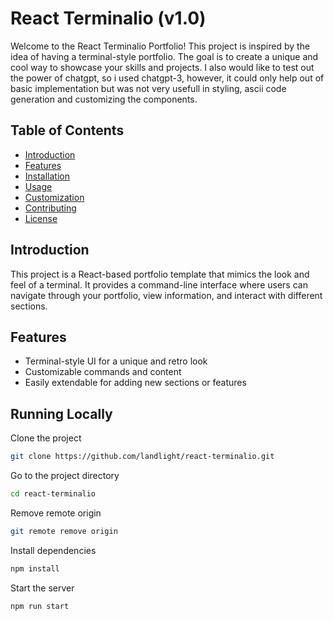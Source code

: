 # React Terminalio (v1.0)

Welcome to the React Terminalio Portfolio! This project is inspired by the idea of having a terminal-style portfolio. The goal is to create a unique and cool way to showcase your skills and projects. I also would like to test out the power of chatgpt, so i used chatgpt-3, however, it could only help out of basic implementation but was not very usefull in styling, ascii code generation and customizing the components.

## Table of Contents

- [Introduction](#introduction)
- [Features](#features)
- [Installation](#installation)
- [Usage](#usage)
- [Customization](#customization)
- [Contributing](#contributing)
- [License](#license)

## Introduction

This project is a React-based portfolio template that mimics the look and feel of a terminal. It provides a command-line interface where users can navigate through your portfolio, view information, and interact with different sections.

## Features

- Terminal-style UI for a unique and retro look
- Customizable commands and content
- Easily extendable for adding new sections or features

## Running Locally

Clone the project

```bash
git clone https://github.com/landlight/react-terminalio.git
```

Go to the project directory

```bash
cd react-terminalio
```

Remove remote origin

```bash
git remote remove origin
```

Install dependencies

```bash
npm install
```

Start the server

```bash
npm run start
```
